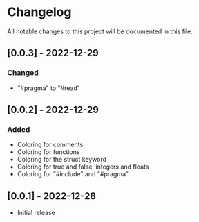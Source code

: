 # Changelog

All notable changes to this project will be documented in this file.

## [0.0.3] - 2022-12-29

### Changed

- "#pragma" to "#read"

## [0.0.2] - 2022-12-29

### Added

- Coloring for comments
- Coloring for functions
- Coloring for the struct keyword
- Coloring for true and false, integers and floats
- Coloring for "#include" and "#pragma"

## [0.0.1] - 2022-12-28

- Initial release

